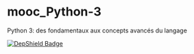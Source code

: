 # mooc_Python-3
Python 3: des fondamentaux aux concepts avancés du langage

[![DepShield Badge](https://depshield.sonatype.org/badges/darthols/mooc_Python-3/depshield.svg)](https://depshield.github.io)

